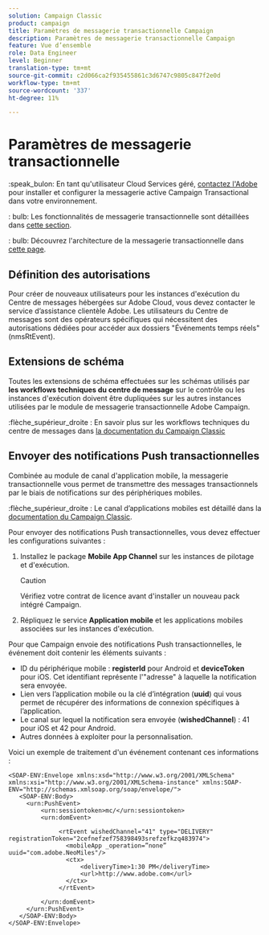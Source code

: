 ```yaml
---
solution: Campaign Classic
product: campaign
title: Paramètres de messagerie transactionnelle Campaign
description: Paramètres de messagerie transactionnelle Campaign
feature: Vue d’ensemble
role: Data Engineer
level: Beginner
translation-type: tm+mt
source-git-commit: c2d066ca2f935455861c3d6747c9805c847f2e0d
workflow-type: tm+mt
source-wordcount: '337'
ht-degree: 11%

---
```


# Paramètres de messagerie transactionnelle

:speak_bulon: En tant qu&#39;utilisateur Cloud Services géré, [contactez l&#39;Adobe](../start/support.md#support) pour installer et configurer la messagerie active Campaign Transactional dans votre environnement.

: bulb: Les fonctionnalités de messagerie transactionnelle sont détaillées dans [cette section](../send/transactional.md).

: bulb: Découvrez l&#39;architecture de la messagerie transactionnelle dans [cette page](../dev/architecture.md).

## Définition des autorisations

Pour créer de nouveaux utilisateurs pour les instances d&#39;exécution du Centre de messages hébergées sur Adobe Cloud, vous devez contacter le service d’assistance clientèle Adobe. Les utilisateurs du Centre de messages sont des opérateurs spécifiques qui nécessitent des autorisations dédiées pour accéder aux dossiers &quot;Événements temps réels&quot; (nmsRtEvent).

## Extensions de schéma

Toutes les extensions de schéma effectuées sur les schémas utilisés par **les workflows techniques du centre de message** sur le contrôle ou les instances d&#39;exécution doivent être dupliquées sur les autres instances utilisées par le module de messagerie transactionnelle Adobe Campaign.

:flèche_supérieur_droite : En savoir plus sur les workflows techniques du centre de messages dans [la documentation du Campaign Classic](https://experienceleague.adobe.com/docs/campaign-classic/using/transactional-messaging/instance-configuration/technical-workflows.html?lang=en#control-instance-workflows)

## Envoyer des notifications Push transactionnelles

Combinée au module de canal d&#39;application mobile, la messagerie transactionnelle vous permet de transmettre des messages transactionnels par le biais de notifications sur des périphériques mobiles.

:flèche_supérieur_droite : Le canal d’applications mobiles est détaillé dans la [documentation du Campaign Classic](https://experienceleague.adobe.com/docs/campaign-classic/using/sending-messages/sending-push-notifications/about-mobile-app-channel.html?lang=en#sending-messages).

Pour envoyer des notifications Push transactionnelles, vous devez effectuer les configurations suivantes :

1. Installez le package **Mobile App Channel** sur les instances de pilotage et d&#39;exécution.

   >[!CAUTION]
   >
   >Vérifiez votre contrat de licence avant d&#39;installer un nouveau pack intégré Campaign.

1. Répliquez le service **Application mobile** et les applications mobiles associées sur les instances d&#39;exécution.

Pour que Campaign envoie des notifications Push transactionnelles, le événement doit contenir les éléments suivants :

* ID du périphérique mobile : **registerId** pour Android et **deviceToken** pour iOS. Cet identifiant représente l&#39;&quot;adresse&quot; à laquelle la notification sera envoyée.
* Lien vers l’application mobile ou la clé d’intégration (**uuid**) qui vous permet de récupérer des informations de connexion spécifiques à l’application.
* Le canal sur lequel la notification sera envoyée (**wishedChannel**) : 41 pour iOS et 42 pour Android.
* Autres données à exploiter pour la personnalisation.

Voici un exemple de traitement d&#39;un événement contenant ces informations :

```
<SOAP-ENV:Envelope xmlns:xsd="http://www.w3.org/2001/XMLSchema" xmlns:xsi="http://www.w3.org/2001/XMLSchema-instance" xmlns:SOAP-ENV="http://schemas.xmlsoap.org/soap/envelope/">
   <SOAP-ENV:Body>
     <urn:PushEvent>
         <urn:sessiontoken>mc/</urn:sessiontoken>
         <urn:domEvent>

              <rtEvent wishedChannel="41" type="DELIVERY" registrationToken="2cefnefzef758398493srefzefkzq483974">
                <mobileApp _operation=”none” uuid="com.adobe.NeoMiles"/>
                <ctx>
                    <deliveryTime>1:30 PM</deliveryTime>
                    <url>http://www.adobe.com</url>
                </ctx>
              </rtEvent>

         </urn:domEvent>
     </urn:PushEvent>           
   </SOAP-ENV:Body>
</SOAP-ENV:Envelope>
```

